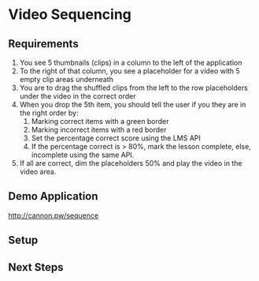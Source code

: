 # Video Sequencing 

## Requirements

1. You see 5 thumbnails (clips) in a column to the left of the application
2. To the right of that column, you see a placeholder for a video with 5 empty clip areas underneath
3. You are to drag the shuffled clips from the left to the row placeholders under the video in the correct order
4. When you drop the 5th item, you should tell the user if you they are in the right order by:
    1. Marking correct items with a green border
    2. Marking incorrect items with a red border
    3. Set the percentage correct score using the LMS API
    4. If the percentage correct is > 80%, mark the lesson complete, else, incomplete using the same API.
4. If all are correct, dim the placeholders 50% and play the video in the video area.

## Demo Application

http://cannon.pw/sequence

## Setup

## Next Steps
